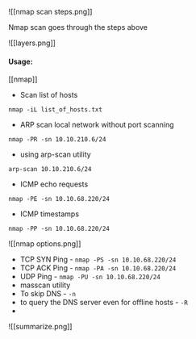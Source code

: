 ![[nmap scan steps.png]]

Nmap scan goes through the steps above

![[layers.png]]


#### Usage:
[[nmap]]
* Scan list of hosts
```shell
nmap -iL list_of_hosts.txt
```
* ARP scan local network without port scanning
````shell-session
nmap -PR -sn 10.10.210.6/24
````
* using arp-scan utility
```shell
arp-scan 10.10.210.6/24
```
* ICMP echo requests
```shell
nmap -PE -sn 10.10.68.220/24
```
* ICMP timestamps
```shell
nmap -PP -sn 10.10.68.220/24
```
![[nmap options.png]]

* TCP SYN Ping - `nmap -PS -sn 10.10.68.220/24`
* TCP ACK Ping - `nmap -PA -sn 10.10.68.220/24`
* UDP Ping - `nmap -PU -sn 10.10.68.220/24`
* masscan utility
* To skip DNS - `-n`
* to query the DNS server even for offline hosts - `-R`
*

![[summarize.png]]